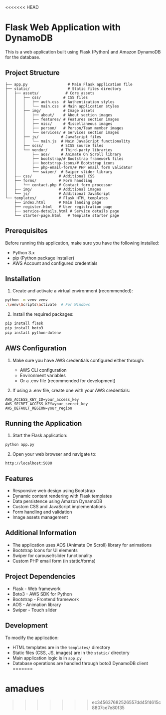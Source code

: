 <<<<<<< HEAD
# Flask Web Application with DynamoDB

This is a web application built using Flask (Python) and Amazon DynamoDB for the database.

## Project Structure
```
├── app.py                  # Main Flask application file
├── static/                 # Static files directory
│   ├── assets/            # Core assets
│   │   ├── css/          # CSS files
│   │   │   ├── auth.css  # Authentication styles
│   │   │   └── main.css  # Main application styles
│   │   ├── img/          # Image assets
│   │   │   ├── about/    # About section images
│   │   │   ├── features/ # Features section images
│   │   │   ├── misc/     # Miscellaneous images
│   │   │   ├── person/   # Person/Team member images
│   │   │   └── services/ # Services section images
│   │   ├── js/          # JavaScript files
│   │   │   └── main.js  # Main JavaScript functionality
│   │   ├── scss/        # SCSS source files
│   │   └── vendor/      # Third-party libraries
│   │       ├── aos/     # Animate On Scroll library
│   │       ├── bootstrap/# Bootstrap framework files
│   │       ├── bootstrap-icons/# Bootstrap icons
│   │       ├── php-email-form/# PHP email form validator
│   │       └── swiper/  # Swiper slider library
│   ├── css/            # Additional CSS
│   ├── forms/          # Form handling
│   │   └── contact.php # Contact form processor
│   ├── img/            # Additional images
│   └── js/             # Additional JavaScript
└── templates/          # Flask HTML templates
    ├── index.html      # Main landing page
    ├── register.html   # User registration page
    ├── service-details.html # Service details page
    └── starter-page.html   # Template starter page
```

## Prerequisites

Before running this application, make sure you have the following installed:
- Python 3.x
- pip (Python package installer)
- AWS Account and configured credentials

## Installation

1. Create and activate a virtual environment (recommended):
```bash
python -m venv venv
.\venv\Scripts\activate  # For Windows
```

2. Install the required packages:
```bash
pip install flask
pip install boto3
pip install python-dotenv
```

## AWS Configuration

1. Make sure you have AWS credentials configured either through:
   - AWS CLI configuration
   - Environment variables
   - Or a .env file (recommended for development)

2. If using a .env file, create one with your AWS credentials:
```
AWS_ACCESS_KEY_ID=your_access_key
AWS_SECRET_ACCESS_KEY=your_secret_key
AWS_DEFAULT_REGION=your_region
```

## Running the Application

1. Start the Flask application:
```bash
python app.py
```

2. Open your web browser and navigate to:
```
http://localhost:5000
```

## Features

- Responsive web design using Bootstrap
- Dynamic content rendering with Flask templates
- Data persistence using Amazon DynamoDB
- Custom CSS and JavaScript implementations
- Form handling and validation
- Image assets management

## Additional Information

- The application uses AOS (Animate On Scroll) library for animations
- Bootstrap Icons for UI elements
- Swiper for carousel/slider functionality
- Custom PHP email form (in static/forms)

## Project Dependencies

- Flask - Web framework
- Boto3 - AWS SDK for Python
- Bootstrap - Frontend framework
- AOS - Animation library
- Swiper - Touch slider

## Development

To modify the application:
- HTML templates are in the `templates/` directory
- Static files (CSS, JS, images) are in the `static/` directory
- Main application logic is in `app.py`
- Database operations are handled through boto3 DynamoDB client
=======
# amadues
>>>>>>> ec345637682526557dd45f4615c8807ce7e80f35
